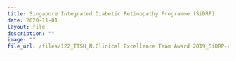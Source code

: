 ```yaml
---
title: Singapore Integrated Diabetic Retinopathy Programme (SiDRP)
date: 2020-11-01
layout: file
description: ""
image: ""
file_url: /files/122_TTSH_N.Clinical Excellence Team Award 2019_SiDRP-combine.pdf
---
```

